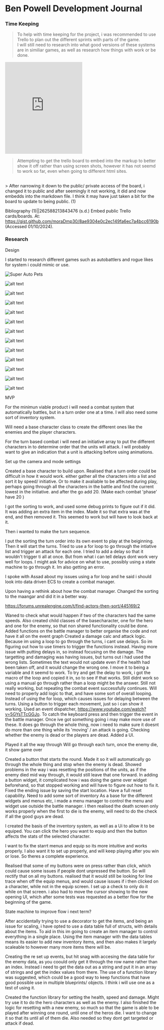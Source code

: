 # Ben Powell Development Journal


### Time Keeping

>To help with time keeping for the project, i was recommended to use Trello to plan out the different sprints with parts of the game.
<br> I will still need to research into what good versions of these systems are in similiar games, as well as research how things with work or be done.




<iframe src = "https://trello.com/b/ckvr7f3T.html" frameBorder="0" width="50%" height="300"> </iframe>


> Attempting to get the trello board to embed into the markup to better show it off rather than using screen shots, however it has not seemd to work so far, even when going to different html sites. 
<br>
> After narrowing it down to the public/ private access of the board, i changed it to public and after seemingly it not working, it did and now embedds into the markdown file. I think it may have just taken a bit for the board to update to being public. (1)










Bibliography
(1)||262588213843476 (s.d.) Embed public Trello cards/boards. At: https://gist.github.com/moraDmp30/8ae9304e0c2ec149fa6ec7a4bcc6190b (Accessed  01/10/2024).





### Research
Design

I started to research different games such as autobattlers and rogue likes for system i could mimic or use.


![Super Auto Pets](SAP.png)<br>

![alt text](<Battle Brothers INV and Character.png> )<br>

![alt text](<Crying Suns encounters.png>)<br>

![alt text](<Crying Suns micromanaging.png>)<br>

![alt text](<For the king stats and inventory-1.png>)<br>

![alt text](<Loopstructor Item descision.png>)<br>

![alt text](<Peglin Encounters.png>)<br>

![alt text](<Slay the spire Layout.png>)<br>

![alt text](<Slice and Dice.png>)<br>

![alt text](<Sovl Choice after battle.png>)<br>

![alt text](<Sovl upgrades and Stats.png>)<br>

![alt text](<TFT FIGHT.png>)<br>

![alt text](<TFT INV.png>)<br>











MVP

For the minimun viable product i will need a combat system that automatically battles, but in a turn order one at a time. 
I will also need some sort of inventory system. 

Will need a base character class to create the different ones like the enemies and the player characters.

For the turn based combat i will need an initiative array to put the different characters in to determine order that the units will attack.
I will probably want to give an indication that a unit is attacking before using animations.




Set up the camera and mode settings

Created a base character to build upon.
Realised that a turn order could be difficult in how it would work.
either gather all the characters into a list and sort it by speed/ initiative. 
Or to make it avaliable to be affected during play, perhaps going through all the characters in the battle and find the current lowest in the initiative. and after the go add 20. (Make each combat 'phase' have 20 )

I got the sorting to work, and used some debug prints to figure out if it did.
It was adding an extra item in the index. Made it so that extra was at the end, and then removed it. This seemed to work but will have to look back at it.


Then i wanted to make the turn sequence. 

I put the sorting the turn order into its own event to play at the beiginning.
Then it will start the turns. 
Tried to use a for loop to go through the intiative list and trigger an attack for each one.
I tried to add a delay so that it wouldn't trigger ti all at once. But from what i can tell delays dont work very well for loops.
I might ask for advice on what to use, possibly using a state machine to go through it.
Im also getting an error.

I spoke with Assad about my issues using a for loop and he said i should look into data driven ECS to create a combat manager.

Upon having a rethink about how the combat manager.
Changed the sorting to the maangar and did it in a better way.

https://forums.unrealengine.com/t/find-actors-then-sort/445169/2

Waned to check what would happen if two of the characters had the same speeds.
Also created child classes of the basecharacter, one for the hero and one for the enemy, so that non shared functionality could be done.
Added functions on the battle manager to better organise the code and not have it all on the event graph
Created a damage calc and attack logic.
Because im using a loop to go through the turns, i cant use delays. So im figuring out how to use timers to trigger the functions instead.
Having more issue with putting delays in, so instead focusing on the damage.
The targetting and damaging was having issues, but turns out i had used the wrong lists.
Sometimes the text would not update even if the health had been taken off, and it would change the wrong one.
I move it to being a variable and it seemd to work.
To try and get the delay to work, i got the macro of the loop and copied it in, so to see if that works.
Still didnt work so using a manual go through rather than a loop might be the answer.
Still not really working, but repeating the combat event successfully continues. Will need to properly add logic to that, and have some sort of overall looping. 
Instead of using the for loop, which causes issues for delaying between the turns.
Using a button to trigger each movement, just so i can show it working. Used an event dispatcher, https://www.youtube.com/watch?v=5GYsTTcGGJo. To catch the keyboard press and then trigger the event in the battle manager.
Once ive got something going i may make more use of these.
It does go through the whole thing, now i need to make sure it doesnt do more than one thing while its 'moving' / an attack is going.
Checking whether the enemy is dead or the players are dead.
Added a UI.

Played it all the way through
Will go through each turn, once the enemy die, it show game over

Created a button that starts the round.
Made it so it will automatically go through the whole thing and stop when the enemy is dead.
Showed problems in the way i was resetting the positions of the units, as if the enemy died mid way through, it would still leave that one forward.
In adding a button widget, it complicated how i was doing the game over widget beforehand, so that stopped working and will have to figure out how to fix it.
Fixed the ending issue by saving the start location. Have a full reset capability.
Need to add some sort of inventory
As a base for the different widgets and menus etc, i made a menu manager to control the menu and widget use outside the battle manager.
i then realised the death screen only works properly when the first to die is the enemy, will need to do the check if all the good guys are dead.
 
I created the basis of the inventory system, as well as a Ui to allow it to be equiped. You can click the hero you want to equip and then the button affects the stats of the selected character.

I want to fix the starrt menus and equip so its more intuitive and works properly.
I also want it to set up properly, and will keep playing after you win or lose. So theres a complete experience. 

Realised that some of my buttons were on press rather than click, which could cause some issues if people dont unpressed the button. So will rectify that on all my buttons.
realised that it would still be looking for line trace when off the equip menus, and would cause issues if i then clicked on a character, while not in the equip screen. I set up a check to only do it while on that screen.
i also had to move the cursor showing to the new opening UI, which after some tests was requested as a better flow for the beginning of the game.

State machine to improve flow i next term?

After accidentally trying to use a decorator to get the items, and being an issue for scaling, i have opted to use a data table full of structs, with details about the items. 
To aid in this im going to create an item manager to control everything in a single place.
Using the item manager with the data tables means its easier to add new inventory items, and then also makes it largely scaleable to however many more items there will be.

Creating the re set up events, but hit snag with accesing the data table for the enemy data, as you coould only get it through the row name rather than an index. Instead i need to get the data out as a string and put it in an array of strings and get the index values from there. The use of a function library was suggested, which could be a good way to keep functions that have good possible use in multiple blueprints/ objects. I think i will use one as a test of using it.

Created the function library for setting the health, speed and damage. Might try use it to do the hero characters as well as the enemy. I also finished the logic for resetting with a new enemy, so much so that the game is able to be played after winning one round, until one of the heros die. I want to change it so that its until all of them die.
Also needed so they dont get targeted or attack if dead.